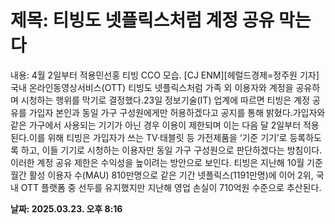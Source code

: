 # **제목: 티빙도 넷플릭스처럼 계정 공유 막는다**

  내용: 4월 2일부터 적용민선홍 티빙 CCO 모습. [CJ ENM][헤럴드경제=정주원 기자] 국내 온라인동영상서비스(OTT) 티빙도 넷플릭스처럼 가족 외 이용자와 계정을 공유하며 시청하는 행위를 막기로 결정했다.23일 정보기술(IT) 업계에 따르면 티빙은 계정 공유를 가입자 본인과 동일 가구 구성원에게만 허용하겠다고 공지를 통해 밝혔다.가입자와 같은 가구에서 사용되는 기기가 아닌 경우 이용이 제한되며 이는 다음 달 2일부터 적용된다.이를 위해 티빙은 가입자가 쓰는 TV·태블릿 등 가전제품을 ‘기준 기기’로 등록하도록 하고, 이들 기기로 시청하는 이용자만 동일 가구 구성원으로 판단하겠다는 방침이다.이러한 계정 공유 제한은 수익성을 높이려는 방안으로 보인다. 티빙은 지난해 10월 기준 월간 활성 이용자 수(MAU) 810만명으로 같은 기간 넷플릭스(1191만명)에 이어 2위, 국내 OTT 플랫폼 중 선두를 유지했지만 지난해 영업 손실이 710억원 수준으로 추산된다.

  **날짜: 2025.03.23. 오후 8:16**